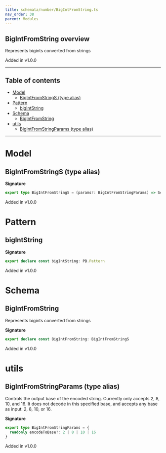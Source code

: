 ```yaml
---
title: schemata/number/BigIntFromString.ts
nav_order: 38
parent: Modules
---
```


## BigIntFromString overview

Represents bigints converted from strings

Added in v1.0.0

---

<h2 class="text-delta">Table of contents</h2>

- [Model](#model)
  - [BigIntFromStringS (type alias)](#bigintfromstrings-type-alias)
- [Pattern](#pattern)
  - [bigIntString](#bigintstring)
- [Schema](#schema)
  - [BigIntFromString](#bigintfromstring)
- [utils](#utils)
  - [BigIntFromStringParams (type alias)](#bigintfromstringparams-type-alias)

---

# Model

## BigIntFromStringS (type alias)

**Signature**

```ts
export type BigIntFromStringS = (params?: BigIntFromStringParams) => SchemaExt<string, bigint>
```

Added in v1.0.0

# Pattern

## bigIntString

**Signature**

```ts
export declare const bigIntString: PB.Pattern
```

Added in v1.0.0

# Schema

## BigIntFromString

Represents bigints converted from strings

**Signature**

```ts
export declare const BigIntFromString: BigIntFromStringS
```

Added in v1.0.0

# utils

## BigIntFromStringParams (type alias)

Controls the output base of the encoded string. Currently only accepts 2, 8, 10, and 16. It does not decode in this specified base, and accepts any base as input: 2, 8, 10, or 16.

**Signature**

```ts
export type BigIntFromStringParams = {
  readonly encodeToBase?: 2 | 8 | 10 | 16
}
```

Added in v1.0.0
